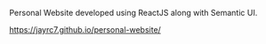 Personal Website developed using ReactJS along with Semantic UI.

https://jayrc7.github.io/personal-website/

